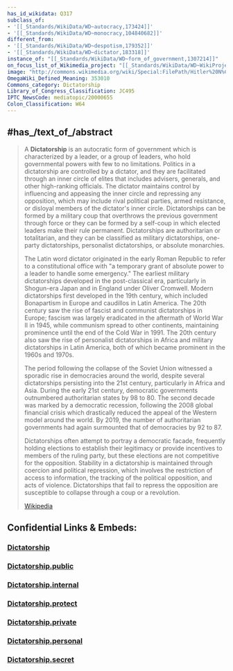```yaml
---
has_id_wikidata: Q317
subclass_of:
- '[[_Standards/WikiData/WD~autocracy,173424]]'
- '[[_Standards/WikiData/WD~monocracy,104840682]]'
different_from:
- '[[_Standards/WikiData/WD~despotism,179352]]'
- '[[_Standards/WikiData/WD~dictator,183318]]'
instance_of: "[[_Standards/WikiData/WD~form_of_government,1307214]]"
on_focus_list_of_Wikimedia_project: "[[_Standards/WikiData/WD~WikiProject_Politics,5492483]]"
image: "http://commons.wikimedia.org/wiki/Special:FilePath/Hitler%20N%C3%BCrnberg%201935.jpg"
OmegaWiki_Defined_Meaning: 353010
Commons_category: Dictatorship
Library_of_Congress_Classification: JC495
IPTC_NewsCode: mediatopic/20000655
Colon_Classification: W64
---
```


## #has_/text_of_/abstract 

> A **Dictatorship** is an autocratic form of government which is characterized by a leader, or a group of leaders, who hold governmental powers with few to no limitations. Politics in a dictatorship are controlled by a dictator, and they are facilitated through an inner circle of elites that includes advisers, generals, and other high-ranking officials. The dictator maintains control by influencing and appeasing the inner circle and repressing any opposition, which may include rival political parties, armed resistance, or disloyal members of the dictator's inner circle. Dictatorships can be formed by a military coup that overthrows the previous government through force or they can be formed by a self-coup in which elected leaders make their rule permanent. Dictatorships are authoritarian or totalitarian, and they can be classified as military dictatorships, one-party dictatorships, personalist dictatorships, or absolute monarchies.
>
> The Latin word dictator originated in the early Roman Republic to refer to a constitutional office with "a temporary grant of absolute power to a leader to handle some emergency." The earliest military dictatorships developed in the post-classical era, particularly in Shogun-era Japan and in England under Oliver Cromwell. Modern dictatorships first developed in the 19th century, which included Bonapartism in Europe and caudillos in Latin America. The 20th century saw the rise of fascist and communist dictatorships in Europe; fascism was largely eradicated in the aftermath of World War II in 1945, while communism spread to other continents, maintaining prominence until the end of the Cold War in 1991. The 20th century also saw the rise of personalist dictatorships in Africa and military dictatorships in Latin America, both of which became prominent in the 1960s and 1970s.
>
> The period following the collapse of the Soviet Union witnessed a sporadic rise in democracies around the world, despite several dictatorships persisting into the 21st century, particularly in Africa and Asia. During the early 21st century, democratic governments outnumbered authoritarian states by 98 to 80. The second decade was marked by a democratic recession, following the 2008 global financial crisis which drastically reduced the appeal of the Western model around the world. By 2019, the number of authoritarian governments had again surmounted that of democracies by 92 to 87.
>
> Dictatorships often attempt to portray a democratic facade, frequently holding elections to establish their legitimacy or provide incentives to members of the ruling party, but these elections are not competitive for the opposition. Stability in a dictatorship is maintained through coercion and political repression, which involves the restriction of access to information, the tracking of the political opposition, and acts of violence. Dictatorships that fail to repress the opposition are susceptible to collapse through a coup or a revolution.
>
> [Wikipedia](https://en.wikipedia.org/wiki/Dictatorship)






## Confidential Links & Embeds: 

### [Dictatorship](/_Standards/bio/Society/Government/Dictatorship.md) 

### [Dictatorship.public](/_public/bio/Society/Government/Dictatorship.public.md) 

### [Dictatorship.internal](/_internal/bio/Society/Government/Dictatorship.internal.md) 

### [Dictatorship.protect](/_protect/bio/Society/Government/Dictatorship.protect.md) 

### [Dictatorship.private](/_private/bio/Society/Government/Dictatorship.private.md) 

### [Dictatorship.personal](/_personal/bio/Society/Government/Dictatorship.personal.md) 

### [Dictatorship.secret](/_secret/bio/Society/Government/Dictatorship.secret.md)

